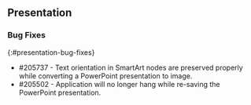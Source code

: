 ## Presentation

### Bug Fixes
{:#presentation-bug-fixes}
* \#205737 - Text orientation in SmartArt nodes are preserved properly while converting a PowerPoint presentation to image.
* \#205502 - Application will no longer hang while re-saving the PowerPoint presentation.